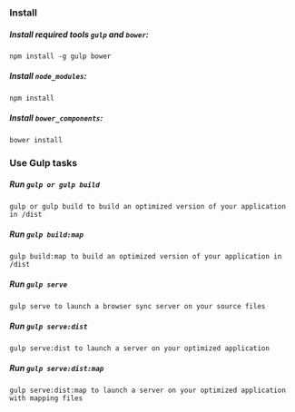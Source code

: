 ### Install

##### Install required tools `gulp` and `bower`:
```
npm install -g gulp bower
```

##### Install `node_modules`:
```
npm install
```

##### Install `bower_components`:
```
bower install
```


### Use Gulp tasks

##### Run `gulp or gulp build`
```
gulp or gulp build to build an optimized version of your application in /dist
```

##### Run `gulp build:map`
```
gulp build:map to build an optimized version of your application in /dist
```

##### Run `gulp serve`
```
gulp serve to launch a browser sync server on your source files
```

##### Run `gulp serve:dist`
```
gulp serve:dist to launch a server on your optimized application
```

##### Run `gulp serve:dist:map`
```
gulp serve:dist:map to launch a server on your optimized application with mapping files
```